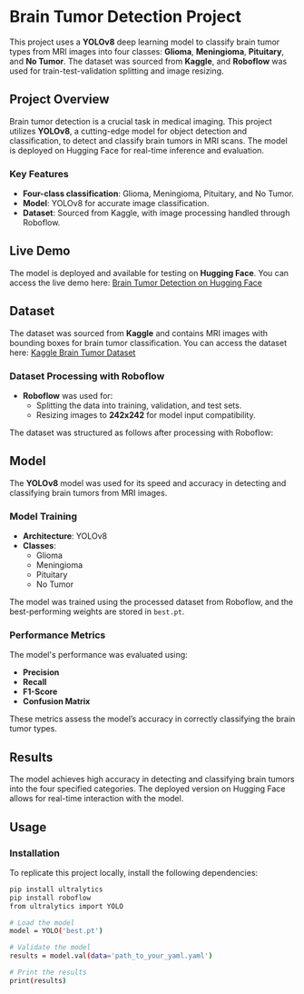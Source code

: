 
# Brain Tumor Detection Project

This project uses a **YOLOv8** deep learning model to classify brain tumor types from MRI images into four classes: **Glioma**, **Meningioma**, **Pituitary**, and **No Tumor**. The dataset was sourced from **Kaggle**, and **Roboflow** was used for train-test-validation splitting and image resizing.

## Project Overview

Brain tumor detection is a crucial task in medical imaging. This project utilizes **YOLOv8**, a cutting-edge model for object detection and classification, to detect and classify brain tumors in MRI scans. The model is deployed on Hugging Face for real-time inference and evaluation.

### Key Features
- **Four-class classification**: Glioma, Meningioma, Pituitary, and No Tumor.
- **Model**: YOLOv8 for accurate image classification.
- **Dataset**: Sourced from Kaggle, with image processing handled through Roboflow.

## Live Demo

The model is deployed and available for testing on **Hugging Face**. You can access the live demo here:
[Brain Tumor Detection on Hugging Face](https://huggingface.co/spaces/SameenKhurram/BrainTumor)

## Dataset

The dataset was sourced from **Kaggle** and contains MRI images with bounding boxes for brain tumor classification. You can access the dataset here:
[Kaggle Brain Tumor Dataset](https://www.kaggle.com/datasets/ahmedsorour1/mri-for-brain-tumor-with-bounding-boxes)

### Dataset Processing with Roboflow

- **Roboflow** was used for:
  - Splitting the data into training, validation, and test sets.
  - Resizing images to **242x242** for model input compatibility.

The dataset was structured as follows after processing with Roboflow:


## Model

The **YOLOv8** model was used for its speed and accuracy in detecting and classifying brain tumors from MRI images.

### Model Training

- **Architecture**: YOLOv8
- **Classes**:
  - Glioma
  - Meningioma
  - Pituitary
  - No Tumor

The model was trained using the processed dataset from Roboflow, and the best-performing weights are stored in `best.pt`.

### Performance Metrics

The model's performance was evaluated using:
- **Precision**
- **Recall**
- **F1-Score**
- **Confusion Matrix**

These metrics assess the model’s accuracy in correctly classifying the brain tumor types.

## Results
The model achieves high accuracy in detecting and classifying brain tumors into the four specified categories. The deployed version on Hugging Face allows for real-time interaction with the model.

## Usage

### Installation

To replicate this project locally, install the following dependencies:

```bash
pip install ultralytics
pip install roboflow
from ultralytics import YOLO

# Load the model
model = YOLO('best.pt')

# Validate the model
results = model.val(data='path_to_your_yaml.yaml')

# Print the results
print(results)

